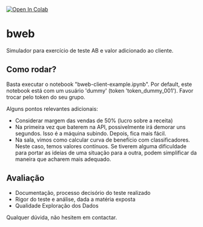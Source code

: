 

[![Open In Colab](https://colab.research.google.com/assets/colab-badge.svg)](https://colab.research.google.com/github/BernardoAflalo/bweb-client/blob/main/bweb-client-example.ipynb)

# bweb
Simulador para exercício de teste AB e valor adicionado ao cliente.

## Como rodar?

Basta executar o notebook "bweb-client-example.ipynb". Por default, este notebook está com um usuário 'dummy' (token 'token_dummy_001'). Favor trocar pelo token do seu grupo.

Alguns pontos relevantes adicionais:

- Considerar margem das vendas de 50% (lucro sobre a receita)
- Na primeira vez que baterem na API, possivelmente irá demorar uns segundos. Isso é a máquina subindo. Depois, fica mais fácil.
- Na sala, vimos como calcular curva de benefício com classificadores. Neste caso, temos valores contínuos. Se tiverem alguma dificuldade para portar as ideias de uma situação para a outra, podem simplificar da maneira que acharem mais adequado.

## Avaliação

- Documentação, processo decisório do teste realizado
- Rigor do teste e análise, dada a matéria exposta
- Qualidade Exploração dos Dados

Qualquer dúvida, não hesitem em contactar.
